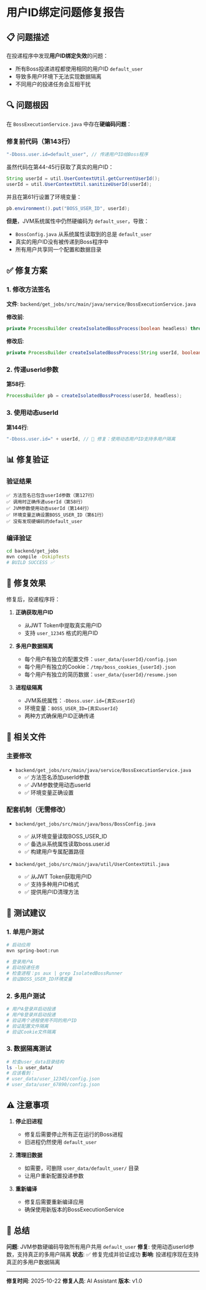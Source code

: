 # 用户ID绑定问题修复报告

## 📋 问题描述

在投递程序中发现**用户ID绑定失效**的问题：
- 所有Boss投递进程都使用相同的用户ID `default_user`
- 导致多用户环境下无法实现数据隔离
- 不同用户的投递任务会互相干扰

## 🔍 问题根因

在 `BossExecutionService.java` 中存在**硬编码问题**：

### 修复前代码（第143行）
```java
"-Dboss.user.id=default_user", // 传递用户ID给Boss程序
```

虽然代码在第44-45行获取了真实的用户ID：
```java
String userId = util.UserContextUtil.getCurrentUserId();
userId = util.UserContextUtil.sanitizeUserId(userId);
```

并且在第61行设置了环境变量：
```java
pb.environment().put("BOSS_USER_ID", userId);
```

**但是**，JVM系统属性中仍然硬编码为 `default_user`，导致：
- `BossConfig.java` 从系统属性读取到的总是 `default_user`
- 真实的用户ID没有被传递到Boss程序中
- 所有用户共享同一个配置和数据目录

## ✅ 修复方案

### 1. 修改方法签名
**文件**: `backend/get_jobs/src/main/java/service/BossExecutionService.java`

**修改前**:
```java
private ProcessBuilder createIsolatedBossProcess(boolean headless) throws IOException
```

**修改后**:
```java
private ProcessBuilder createIsolatedBossProcess(String userId, boolean headless) throws IOException
```

### 2. 传递userId参数
**第58行**:
```java
ProcessBuilder pb = createIsolatedBossProcess(userId, headless);
```

### 3. 使用动态userId
**第144行**:
```java
"-Dboss.user.id=" + userId, // 🔧 修复：使用动态用户ID支持多用户隔离
```

## 📊 修复验证

### 验证结果
```
✅ 方法签名已包含userId参数（第127行）
✅ 调用时正确传递userId（第58行）
✅ JVM参数使用动态userId（第144行）
✅ 环境变量正确设置BOSS_USER_ID（第61行）
✅ 没有发现硬编码的default_user
```

### 编译验证
```bash
cd backend/get_jobs
mvn compile -DskipTests
# BUILD SUCCESS ✅
```

## 🎯 修复效果

修复后，投递程序将：

1. **正确获取用户ID**
   - 从JWT Token中提取真实用户ID
   - 支持 `user_12345` 格式的用户ID

2. **多用户数据隔离**
   - 每个用户有独立的配置文件：`user_data/{userId}/config.json`
   - 每个用户有独立的Cookie：`/tmp/boss_cookies_{userId}.json`
   - 每个用户有独立的简历数据：`user_data/{userId}/resume.json`

3. **进程级隔离**
   - JVM系统属性：`-Dboss.user.id={真实userId}`
   - 环境变量：`BOSS_USER_ID={真实userId}`
   - 两种方式确保用户ID正确传递

## 🔧 相关文件

### 主要修改
- `backend/get_jobs/src/main/java/service/BossExecutionService.java`
  - ✅ 方法签名添加userId参数
  - ✅ JVM参数使用动态userId
  - ✅ 环境变量正确设置

### 配套机制（无需修改）
- `backend/get_jobs/src/main/java/boss/BossConfig.java`
  - ✅ 从环境变量读取BOSS_USER_ID
  - ✅ 备选从系统属性读取boss.user.id
  - ✅ 构建用户专属配置路径

- `backend/get_jobs/src/main/java/util/UserContextUtil.java`
  - ✅ 从JWT Token获取用户ID
  - ✅ 支持多种用户ID格式
  - ✅ 提供用户ID清理方法

## 📝 测试建议

### 1. 单用户测试
```bash
# 启动应用
mvn spring-boot:run

# 登录用户A
# 启动投递任务
# 检查进程：ps aux | grep IsolatedBossRunner
# 验证BOSS_USER_ID环境变量
```

### 2. 多用户测试
```bash
# 用户A登录并启动投递
# 用户B登录并启动投递
# 验证两个进程使用不同的用户ID
# 验证配置文件隔离
# 验证Cookie文件隔离
```

### 3. 数据隔离测试
```bash
# 检查user_data目录结构
ls -la user_data/
# 应该看到：
# user_data/user_12345/config.json
# user_data/user_67890/config.json
```

## ⚠️ 注意事项

1. **停止旧进程**
   - 修复后需要停止所有正在运行的Boss进程
   - 旧进程仍然使用 `default_user`

2. **清理旧数据**
   - 如需要，可删除 `user_data/default_user/` 目录
   - 让用户重新配置投递参数

3. **重新编译**
   - 修复后需要重新编译应用
   - 确保使用新版本的BossExecutionService

## 🎉 总结

**问题**: JVM参数硬编码导致所有用户共用 `default_user`
**修复**: 使用动态userId参数，支持真正的多用户隔离
**状态**: ✅ 修复完成并验证成功
**影响**: 投递程序现在支持真正的多用户数据隔离

---

**修复时间**: 2025-10-22
**修复人员**: AI Assistant
**版本**: v1.0


